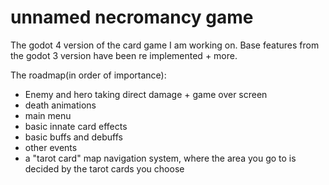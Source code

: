 # unnamed necromancy game
 The godot 4 version of the card game I am working on. Base features from the godot 3 version have been re implemented + more. 

 The roadmap(in order of importance):
 - Enemy and hero taking direct damage + game over screen
 - death animations
 - main menu
 - basic innate card effects
 - basic buffs and debuffs
 - other events
 - a "tarot card" map navigation system, where the area you go to is decided by the tarot cards you choose

